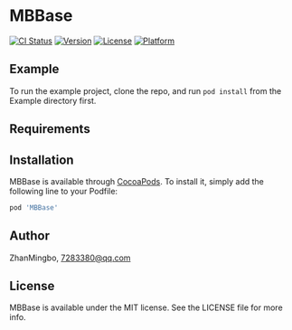 # MBBase

[![CI Status](https://img.shields.io/travis/ZhanMingbo/MBBase.svg?style=flat)](https://travis-ci.org/ZhanMingbo/MBBase)
[![Version](https://img.shields.io/cocoapods/v/MBBase.svg?style=flat)](https://cocoapods.org/pods/MBBase)
[![License](https://img.shields.io/cocoapods/l/MBBase.svg?style=flat)](https://cocoapods.org/pods/MBBase)
[![Platform](https://img.shields.io/cocoapods/p/MBBase.svg?style=flat)](https://cocoapods.org/pods/MBBase)

## Example

To run the example project, clone the repo, and run `pod install` from the Example directory first.

## Requirements

## Installation

MBBase is available through [CocoaPods](https://cocoapods.org). To install
it, simply add the following line to your Podfile:

```ruby
pod 'MBBase'
```

## Author

ZhanMingbo, 7283380@qq.com

## License

MBBase is available under the MIT license. See the LICENSE file for more info.
